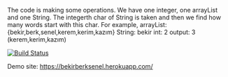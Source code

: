 The code is making some operations. We have one integer, one arrayList and one String. The integerth char of String is taken and then we find how many words start with this char. 
For example,
arrayList: {bekir,berk,senel,kerem,kerim,kazım} 
String: bekir
int: 2
output: 3 (kerem,kerim,kazım)

[![Build Status](https://travis-ci.org/bekirberksenel/myDemoApp.svg?branch=master)](https://travis-ci.org/bekirberksenel/myDemoApp)

Demo site: https://bekirberksenel.herokuapp.com/
